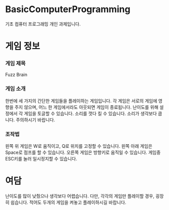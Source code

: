 # BasicComputerProgramming
기초 컴퓨터 프로그래밍 개인 과제입니다.


# 게임 정보
### 게임 제목
Fuzz Brain

### 게임 소개
한번에 세 가지의 간단한 게임들을 플레이하는 게임입니다.
각 게임은 서로의 게임에 영향을 주지 않으며, 어느 한 게임에서라도 아웃되면 게임이 종료됩니다.
난이도를 위해 설정에서 각 게임을 토글할 수 있습니다.
소리를 껏다 킬 수 있습니다. 소리가 생각보다 큽니다. 주의하시기 바랍니다.

### 조작법
왼쪽 위 게임은 W로 움직이고, Q로 위치를 고정할 수 있습니다.
왼쪽 아래 게임은 Space로 점프를 할 수 있습니다.
오른쪽 게임은 방향키로 움직일 수 있습니다.
게임중 ESC키를 눌러 일시정지할 수 있습니다.


# 여담
난이도를 많이 낮췄으나 생각보다 어렵습니다.
다만, 각각의 게임만 플레이할 경우, 굉장히 쉽습니다. 적어도 두개의 게임을 켜놓고 플레이하시길 바랍니다.
